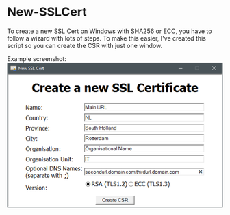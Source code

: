 # New-SSLCert
To create a new SSL Cert on Windows with SHA256 or ECC, you have to follow a wizard with lots of steps.
To make this easier, I've created this script so you can create the CSR with just one window.

Example screenshot:
![New-SSLCert.hta screenshot](https://github.com/hpmillaard/New-SSLCert/blob/master/New-SSLCert.png?raw=true)
